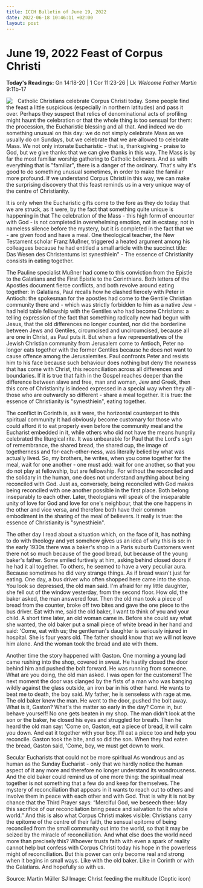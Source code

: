 ```yaml
---
title: ICCH Bulletin of June 19, 2022
date: 2022-06-18 10:46:11 +02:00
layout: post
---
```


# June 19, 2022 Feast of Corpus Christi
<span style="float: right"><em>Welcome Father Martin</em></span>
**Today's Readings:** Gn 14:18-20 | 1 Cor 11:23-26 | Lk 9:11b-17


<img style="float: left; margin-right: 1em;" src="https://upload.wikimedia.org/wikipedia/commons/6/67/Christ_feeding_the_multitude.jpg">

Catholic Christians celebrate Corpus Christi today. Some people find the feast a little suspicious (especially in northern latitudes) and pass it over. Perhaps they suspect that relics of denominational acts of profiling might haunt the celebration or that the whole thing is too sensual for them: the procession, the Eucharistic blessing and all that. And indeed we do something unusual on this day: we do not simply celebrate Mass as we usually do on Sundays, but we celebrate that we are allowed to celebrate Mass. We not only intonate Eucharistic - that is, thanksgiving - praise to God, but we give thanks that we can give thanks in this way. The Mass is by far the most familiar worship gathering to Catholic believers. And as with everything that is "familiar", there is a danger of the ordinary. That's why it's good to do something unusual sometimes, in order to make the familiar more profound. If we understand Corpus Christi in this way, we can make the surprising discovery that this feast reminds us in a very unique way of the centre of Christianity. 

It is only when the Eucharistic gifts come to the fore as they do today that we are struck, as it were, by the fact that something quite unique is happening in that The celebration of the Mass - this high form of encounter with God - is not completed in overwhelming emotion, not in ecstasy, not in nameless silence before the mystery, but it is completed in the fact that we - are given food and have a meal. One theological teacher, the New Testament scholar Franz Mußner, triggered a heated argument among his colleagues because he had entitled a small article with the succinct title:
Das Wesen des Christentums ist synesthiein" - The essence of Christianity consists in eating together. 

The Pauline specialist Mußner had come to this conviction from the Epistle to the Galatians and the First Epistle to the Corinthians. Both letters of the Apostles document fierce conflicts, and both revolve around eating together: In Galatians, Paul recalls how he clashed fiercely with Peter in Antioch: the spokesman for the apostles had come to the Gentile Christian community there and - which was strictly forbidden to him as a native Jew - had held table fellowship with the Gentiles who had become Christians: a telling expression of the fact that something radically new had begun with Jesus, that the old differences no longer counted, nor did the borderline between Jews and Gentiles, circumcised and uncircumcised, because all are one in Christ, as Paul puts it. But when a few representatives of the Jewish Christian community from Jerusalem come to Antioch, Peter no longer eats together with the former Gentiles because he does not want to cause offence among the Jerusalemites. Paul confronts Peter and resists him to his face because such behaviour does nothing but deny the newness that has come with Christ, this reconciliation across all differences and boundaries. If it is true that faith in the Gospel reaches deeper than the difference between slave and free, man and woman, Jew and Greek, then this core of Christianity is indeed expressed in a special way when they all - those who are outwardly so different - share a meal together. It is true: the essence of Christianity is "synesthiein", eating together.

The conflict in Corinth is, as it were, the horizontal counterpart to this spiritual community It had obviously become customary for those who could afford it to eat properly even before the community meal and the Eucharist embedded in it, while others who did not have the means hungrily celebrated the liturgical rite. It was unbearable for Paul that the Lord's sign of remembrance, the shared bread, the shared cup, the image of togetherness and for-each-other-ness, was literally belied by what was actually lived. So, my brothers, he writes, when you come together for the meal, wait for one another - one must add: wait for one another, so that you do not play at fellowship, but are fellowship. For without the reconciled and the solidary in the human, one does not understand anything about being reconciled with God. Just as, conversely, being reconciled with God makes being reconciled with one another possible in the first place. Both belong inseparably to each other. Later, theologians will speak of the inseparable unity of love for God and love for one's neighbour, that the one happens in the other and vice versa, and therefore both have their common embodiment in the sharing of the meal of believers. It really is true: the essence of Christianity is "synesthiein". 

The other day I read about a situation which, on the face of it, has nothing to do with theology and yet somehow gives us an idea of why this is so: in the early 1930s there was a baker's shop in a Paris suburb Customers went there not so much because of the good bread,
but because of the young baker's father. Some smiled furtively at him, asking behind closed doors if he had it all together. To others, he seemed to have a very peculiar aura. Because sometimes he did very strange things. As if bread wasn't just for eating. One day, a bus driver who often shopped here came into the shop. You look so depressed, the old man said. I'm afraid for my little daughter, she fell out of the window yesterday, from the second floor. How old, the baker asked, the man answered four. Then the old man took a piece of bread from the counter, broke off two bites and gave the one piece to the bus driver. Eat with me, said the old baker, I want to think of you and your child. A short time later, an old woman came in. Before she could say what she wanted, the old baker put a small piece of white bread in her hand and said: 'Come, eat with us; the gentleman's daughter is seriously injured in hospital. She is four years old. The father should know that we will not leave him alone. And the woman took the bread and ate with them. 

Another time the story happened with Gaston. One morning a young lad came rushing into the shop, covered in sweat. He hastily closed the door behind him and pushed the bolt forward. He was running from someone. What are you doing, the old man asked. I was open for the customers! The next moment the door was clanged by the fists of a man who was banging wildly against the glass outside, an iron bar in his other hand. He wants to beat me to death, the boy said. My father, he is senseless with rage at me. The old baker knew the man. He went to the door, pushed the bolt away. What is it, Gaston? What's the matter so early in the day? Come in, but behave yourself! No one gets beaten in my shop.
The man didn't look at the son or the baker, he closed his eyes and struggled for breath. Then he heard the old man say: 'Come on, Gaston, eat a piece of bread, it will calm you down. And eat it together with your boy. I'll eat a piece too and help you reconcile. Gaston took the bite, and so did the son. When they had eaten the bread, Gaston said, 'Come, boy, we must get down to work. 

Secular Eucharists that could not be more spiritual As wondrous and as human as the Sunday Eucharist - only that we hardly notice the human aspect of it any more and therefore no longer understand its wondrousness. And the old baker could remind us of one more thing: the spiritual meal together is not something that a few do and keep for themselves. The mystery of reconciliation that appears in it wants to reach out to others and involve them in peace with each other and with God. That is why it is not by chance that the Third Prayer says: “Merciful God, we beseech thee: May this sacrifice of our reconciliation bring peace and salvation to the whole world.” And this is also what Corpus Christi makes visible: Christians carry the epitome of the centre of their faith, the sensual epitome of being reconciled from the small community out into the world, so that it may be seized by the miracle of reconciliation. And what else does the world need more than precisely this? Whoever trusts faith with even a spark of reality cannot help but confess with Corpus Christi today his hope in the powerless might of reconciliation.
But this power can only become real and strong when it begins in small ways. Like with the old baker. Like in Corinth or with the Galatians. And hopefully so with us.

Source: Martin Müller SJ 
Image: Christ feeding the multitude (Coptic icon)




